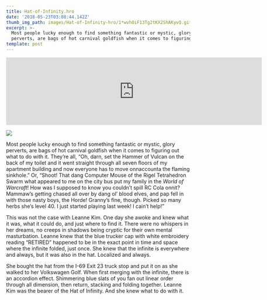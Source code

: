 ```yaml
---
title: Hat-of-Infinity.hro
date: '2018-05-23T03:08:44.142Z'
thumb_img_path: images/Hat-of-Infinity-hro/1*wvhOiF13Tg2tKX2ShAKyvQ.gif
excerpt: >-
  Most people lucky enough to find something fantastic or mystic, glory
  perverts, are bags of hot carnival goldfish when it comes to figuring…
template: post
---
```

<iframe src="https://play.ht/embed/?article_url=https://medium.com/_p/hat-of-infinity-hro-6607474f7a85" width="700" height="185" frameborder="0" scrolling="no"></iframe>

![](/images/Hat-of-Infinity-hro/1*wvhOiF13Tg2tKX2ShAKyvQ.gif)

Most people lucky enough to find something fantastic or mystic, glory perverts, are bags of hot carnival goldfish when it comes to figuring out what to do with it. They’re all, “Oh, darn, set the Hammer of Vulcan on the back of my toilet and it went straight through all seven floors of my apartment building and now everyone has to move onnaccounta the flaming sinkhole.” Or, “Shoot! That dang Computer Mouse of the Rigel Tetrahedron Swarm what appeared to me on the city bus put my family in the *World of Warcraft*! How was I supposed to know you couldn’t spill RC Cola onnit? Mammaw’s getting chased all over by dang ol’ blood elves, and pap fell in with those nasty boys, the Horde! Granny’s fine, though. Picked so many herbs she’s level 40. I just started playing last week! I cain’t help!”

This was not the case with Leanne Kim. One day she awoke and knew what it was, what it could do, and just where to find it. There were no whispers in her dreams, no creeps in shadows being cryptic for their own mental masturbation. Leanne knew that the blue trucker cap with white embroidery reading “RETIRED” happened to be in the exact point in time and space where the infinite folded, just once. She knew that the infinite is everywhere and always, but it was also in the hat. Localized and always.

She bought the hat from the I-69 Exit 23 truck stop and put it on as she walked to her Volkswagen Golf. When first merging with the infinite, there is an accordion effect. Shimmering blue slats of you fan out linear order through all dimension, then return, stacking and folding together. Leanne Kim was the bearer of the Hat of Infinity. And she knew what to do with it.
